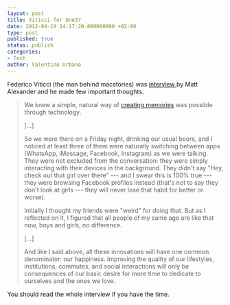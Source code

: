 ```yaml
---
layout: post
title: Viticci for One37
date: 2012-04-19 14:17:20.000000000 +02:00
type: post
published: true
status: publish
categories:
- Tech
author: Valentino Urbano 
---
```


Federico Viticci (the man behind macstories) was [interview ][0]by Matt Alexander and he made few important thoughts.

> We knew a simple, natural way of [creating memories][1] was possible through technology.
> 
> [...]
> 
> So we were there on a Friday night, drinking our usual beers, and I noticed at least three of them were naturally switching between apps (WhatsApp, iMessage, Facebook, Instagram) as we were talking. They were not excluded from the conversation: they were simply interacting with their devices in the background. They didn't say "Hey, check out that girl over there" --- and I swear this is 100% true --- they were browsing Facebook profiles instead (that's not to say they don't look at girls --- they will never lose that habit for better or worse).
> 
> Initially I thought my friends were "weird" for doing that. But as I reflected on it, I figured that all people of my same age are like that now, boys and girls, no difference.
> 
> [...]
> 
> And like I said above, all these innovations will have one common denominator: our happiness. Improving the quality of our lifestyles, institutions, commutes, and social interactions will only be consequences of our basic desire for more time to dedicate to ourselves and the ones we love.

You should read the whole interview if you have the time.


[0]: http://www.one37.net/blog/2012/4/16/real-life-with-federico-viticci.html
[1]: http://ticci.org/creating-memories